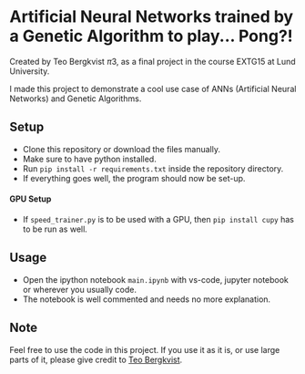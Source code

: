 # Artificial Neural Networks trained by a Genetic Algorithm to play... Pong?!
Created by Teo Bergkvist $\pi 3$, as a final project in the course EXTG15 at Lund University.

I made this project to demonstrate a cool use case of ANNs (Artificial Neural Networks) and Genetic Algorithms. 

## Setup
- Clone this repository or download the files manually.
- Make sure to have python installed.
- Run `pip install -r requirements.txt` inside the repository directory.
- If everything goes well, the program should now be set-up.

#### GPU Setup
- If `speed_trainer.py` is to be used with a GPU, then `pip install cupy` has to be run as well.

## Usage
- Open the ipython notebook `main.ipynb` with vs-code, jupyter notebook or wherever you usually code.
- The notebook is well commented and needs no more explanation.

## Note
Feel free to use the code in this project. If you use it as it is, or use large parts of it, please give credit to [Teo Bergkvist](https://github.com/tbergkvist).
